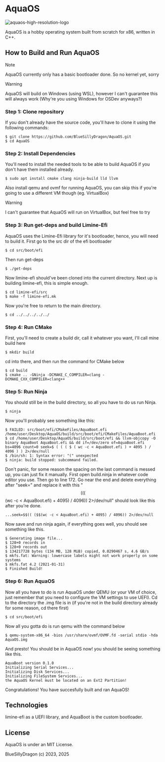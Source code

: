 # AquaOS
![aquaos-high-resolution-logo](https://github.com/user-attachments/assets/5438a573-6d78-4a0d-bb0a-c9aa12c1e15f)

AquaOS is a hobby operating system built from scratch for x86, written in C++.

## How to Build and Run AquaOS

> [!NOTE]
> AquaOS currently only has a basic bootloader done.
> So no kernel yet, sorry

> [!WARNING]
> AquaOS will build on Windows (using WSL), however I can't guarantee this will always work (Why're you using Windows for OSDev anyways?)

### Step 1: Clone repository

If you don't already have the source code, you'll have to clone it using the following commands:
```
$ git clone https://github.com/BlueSillyDragon/AquaOS.git
$ cd AquaOS
```

### Step 2: Install Dependencies

You'll need to install the needed tools to be able to build AquaOS if you don't have them installed already.
```
$ sudo apt install cmake clang ninja-build lld llvm
```
Also install qemu and ovmf for running AquaOS, you can skip this if you're going to use a different VM though (eg. VirtualBox)
> [!WARNING]
> I can't guarantee that AquaOS will run on VirtualBox, but feel free to try

### Step 3: Run get-deps and build Limine-Efi

AquaOS uses the Limine-Efi library for it's bootloader, hence, you will need to build it.
First go to the src dir of the efi bootloader
```
$ cd src/boot/efi
```
Then run get-deps
```
$ ./get-deps
```
Now limine-efi should've been cloned into the current directory.
Next up is building limine-efi, this is simple enough.
```
$ cd limine-efi/src
$ make -f limine-efi.mk
```
Now you're free to return to the main directory.
```
$ cd ../../../../../
```

### Step 4: Run CMake

First, you'll need to create a build dir, call it whatever you want, I'll call mine build here
```
$ mkdir build
```
cd into there, and then run the command for CMake below
```
$ cd build
$ cmake .. -GNinja -DCMAKE_C_COMPILER=clang -DCMAKE_CXX_COMPILER=clang++
```

### Step 5: Run Ninja

You should still be in the build directory, so all you have to do us run Ninja.
```
$ ninja
```
Now you'll probably see something like this:
```
$ FAILED: src/boot/efi/CMakeFiles/AquaBoot.efi /home/user/Desktop/AquaOS/build/src/boot/efi/CMakeFiles/AquaBoot.efi 
$ cd /home/user/Desktop/AquaOS/build/src/boot/efi && llvm-objcopy -O binary AquaBoot AquaBoot.efi && dd if=/dev/zero of=AquaBoot.efi bs=4096 count=0 seek=$ ( ( ( $ ( wc -c < AquaBoot.efi ) + 4095 ) / 4096 ) ) 2>/dev/null
$ /bin/sh: 1: Syntax error: "(" unexpected
$ ninja: build stopped: subcommand failed.
```
Don't panic, for some reason the spacing on the last command is messed up, you can just fix it manually.
First open build.ninja in whatever code editor you use. Then go to line 172.
Go near the end and delete everything after "seek=" and replace it with this "$$(( ($$(wc -c < AquaBoot.efi) + 4095) / 4096)) 2>/dev/null" should look like this after you're done.
```
...seek=$$(( ($$(wc -c < AquaBoot.efi) + 4095) / 4096)) 2>/dev/null
```

Now save and run ninja again, if everything goes well, you should see something like this.
```
$ Generating image file...
$ 128+0 records in
$ 128+0 records out
$ 134217728 bytes (134 MB, 128 MiB) copied, 0.0290467 s, 4.6 GB/s
$ mkfs.fat: Warning: lowercase labels might not work properly on some systems
$ mkfs.fat 4.2 (2021-01-31)
$ Finished Build!
```

### Step 6: Run AquaOS

Now all you have to do is run AquaOS under QEMU (or your VM of choice, just remember that you need to configure the VM settings to use UEFI).
Cd to the directory the .img file is in (if you're not in the build directory already for some reason, cd there first)
```
$ cd src/boot/efi
```
Now all you gotta do is run qemu with the command below
```
$ qemu-system-x86_64 -bios /usr/share/ovmf/OVMF.fd -serial stdio -hda AquaOS.img
```
And presto! You should be in AquaOS now! you should be seeing something like this.
```
AquaBoot version 0.1.0
Initializing Serial Services...
Initializing Disk Services...
Initializing FileSystem Services...
the AquaOS Kernel must be located on an Ext2 Partition!
```
Congratulations! You have succesfully built and ran AquaOS!

## Technologies
limine-efi as a UEFI library, and AquaBoot is the custom bootloader.

## License
AquaOS is under an MIT License.

BlueSillyDragon (c) 2023, 2025
